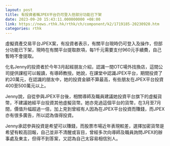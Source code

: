 ```yaml
---
layout: post
title: 有投資者稱JPEX平台仍可登入但部分功能已下架
date: 2023-09-20 15:43:11.000000000 +08:00
link: https://news.rthk.hk/rthk/ch/component/k2/1719185-20230920.htm
categories: rthk
---
```


虛擬資產交易平台JPEX案，有投資者表示，有關平台現時仍可登入及操作，但部分功能已下架，現時在有關平台提取款項，每1千元需要支付960元手續費，自己暫時不會提取。

化名Jenny的投資者於今年3月起經朋友介紹，認識一間OTC場外找換店，這間公司提供課程可以報讀，有導師教授。她說，在課堂中認識JPEX平台，期間投資了約20萬元，在認識的朋友中，她的投資金額不算最高，有些朋友在JPEX平台投資400至500萬元以上。

Jenny說，自從參與JPEX平台後，相關導師及職員建議她投資平台旗下的虛擬貨幣，不建議她經平台投資其他虛擬貨幣。她亦見過這個平台的貨幣，在3月至7月間，價值升幅超過一倍，加上見到曾經有人因為在JPEX平台投資而賺錢，而JPEX亦有很多廣告，所以認為值得投資。

Jenny承認參與投資是希望可以賺錢，而股票市場近年表現較差，選擇加密貨幣是希望有較高回報，自己並非不清醒或盲目，曾經多次向導師及職員詢問JPEX的辦事處及東主，但得不到答案，又認為自己太容易相信別人。
